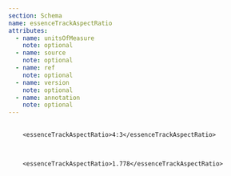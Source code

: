 ```yaml
---
section: Schema
name: essenceTrackAspectRatio
attributes:
  - name: unitsOfMeasure
    note: optional
  - name: source
    note: optional
  - name: ref
    note: optional
  - name: version
    note: optional
  - name: annotation
    note: optional
---
```

<pre>
  <code>
    &lt;essenceTrackAspectRatio&gt;4:3&lt;/essenceTrackAspectRatio&gt;
  </code>
</pre>

<pre>
  <code>
    &lt;essenceTrackAspectRatio&gt;1.778&lt;/essenceTrackAspectRatio&gt;
  </code>
</pre>
